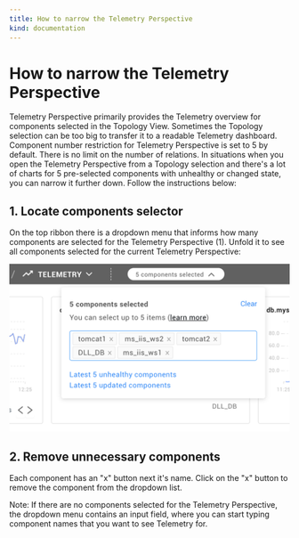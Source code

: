 ```yaml
---
title: How to narrow the Telemetry Perspective
kind: documentation
---
```


# How to narrow the Telemetry Perspective

Telemetry Perspective primarily provides the Telemetry overview for components selected in the Topology View. Sometimes the Topology selection can be too big to transfer it to a readable Telemetry dashboard. Component number restriction for Telemetry Perspective is set to 5 by default. There is no limit on the number of relations. In situations when you open the Telemetry Perspective from a Topology selection and there's a lot of charts for 5 pre-selected components with unhealthy or changed state, you can narrow it further down. Follow the instructions below:

## 1. Locate components selector

On the top ribbon there is a dropdown menu that informs how many components are selected for the Telemetry Perspective \(1\). Unfold it to see all components selected for the current Telemetry Perspective:

![Component Selector](../.gitbook/assets/componentselector.png)

## 2. Remove unnecessary components

Each component has an "x" button next it's name. Click on the "x" button to remove the component from the dropdown list.

Note: If there are no components selected for the Telemetry Perspective, the dropdown menu contains an input field, where you can start typing component names that you want to see Telemetry for.
